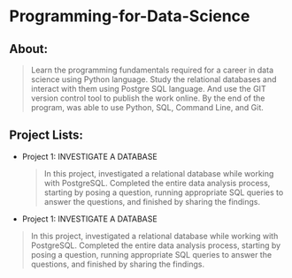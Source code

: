 # Programming-for-Data-Science
## About:
> Learn the programming fundamentals required for a career in data science using Python language. Study the relational databases and interact with them using Postgre SQL language. And use the GIT version control tool to publish the work online. By the end of the program, was able to use Python, SQL, Command Line, and Git.

## Project Lists:
- Project 1: INVESTIGATE A DATABASE
   >  In this project, investigated a relational database while working with PostgreSQL. Completed the entire data analysis process, starting by posing a question, running appropriate SQL queries to answer the questions, and finished by sharing the findings.

- Project 1: INVESTIGATE A DATABASE
> In this project, investigated a relational database while working with PostgreSQL. Completed the entire data analysis process, starting by posing a question, running appropriate SQL queries to answer the questions, and finished by sharing the findings.
